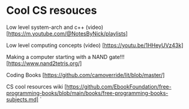 # Cool CS resouces

Low level system-arch and c++ (video)
[https://m.youtube.com/@NotesByNick/playlists]

Low level computing concepts (video)
[https://youtu.be/1HHeyUVz43k]

Making a computer starting with a NAND gate!!!
[https://www.nand2tetris.org/]

Coding Books
[https://github.com/camoverride/lit/blob/master/]

CS cool resources wiki
[https://github.com/EbookFoundation/free-programming-books/blob/main/books/free-programming-books-subjects.md]
`


